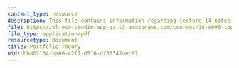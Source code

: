 ```yaml
---
content_type: resource
description: This file contains information regarding lecture 14 notes.
file: https://ol-ocw-studio-app-qa.s3.amazonaws.com/courses/18-s096-topics-in-mathematics-with-applications-in-finance-fall-2013/bba02164ba6642f7d516df35347aec01_MIT18_S096F13_lecnote14.pdf
file_type: application/pdf
resourcetype: Document
title: Portfolio Theory
uid: bba02164-ba66-42f7-d516-df35347aec01
---
```

